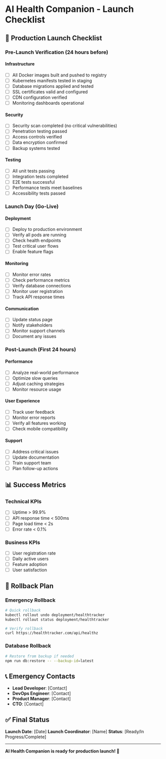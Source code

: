 # AI Health Companion - Launch Checklist

## 🚀 Production Launch Checklist

### Pre-Launch Verification (24 hours before)

#### Infrastructure
- [ ] All Docker images built and pushed to registry
- [ ] Kubernetes manifests tested in staging
- [ ] Database migrations applied and tested
- [ ] SSL certificates valid and configured
- [ ] CDN configuration verified
- [ ] Monitoring dashboards operational

#### Security
- [ ] Security scan completed (no critical vulnerabilities)
- [ ] Penetration testing passed
- [ ] Access controls verified
- [ ] Data encryption confirmed
- [ ] Backup systems tested

#### Testing
- [ ] All unit tests passing
- [ ] Integration tests completed
- [ ] E2E tests successful
- [ ] Performance tests meet baselines
- [ ] Accessibility tests passed

### Launch Day (Go-Live)

#### Deployment
- [ ] Deploy to production environment
- [ ] Verify all pods are running
- [ ] Check health endpoints
- [ ] Test critical user flows
- [ ] Enable feature flags

#### Monitoring
- [ ] Monitor error rates
- [ ] Check performance metrics
- [ ] Verify database connections
- [ ] Monitor user registration
- [ ] Track API response times

#### Communication
- [ ] Update status page
- [ ] Notify stakeholders
- [ ] Monitor support channels
- [ ] Document any issues

### Post-Launch (First 24 hours)

#### Performance
- [ ] Analyze real-world performance
- [ ] Optimize slow queries
- [ ] Adjust caching strategies
- [ ] Monitor resource usage

#### User Experience
- [ ] Track user feedback
- [ ] Monitor error reports
- [ ] Verify all features working
- [ ] Check mobile compatibility

#### Support
- [ ] Address critical issues
- [ ] Update documentation
- [ ] Train support team
- [ ] Plan follow-up actions

## 📊 Success Metrics

### Technical KPIs
- [ ] Uptime > 99.9%
- [ ] API response time < 500ms
- [ ] Page load time < 2s
- [ ] Error rate < 0.1%

### Business KPIs
- [ ] User registration rate
- [ ] Daily active users
- [ ] Feature adoption
- [ ] User satisfaction

## 🔧 Rollback Plan

### Emergency Rollback
```bash
# Quick rollback
kubectl rollout undo deployment/healthtracker
kubectl rollout status deployment/healthtracker

# Verify rollback
curl https://healthtracker.com/api/healthz
```

### Database Rollback
```bash
# Restore from backup if needed
npm run db:restore -- --backup-id=latest
```

## 📞 Emergency Contacts

- **Lead Developer**: [Contact]
- **DevOps Engineer**: [Contact]
- **Product Manager**: [Contact]
- **CTO**: [Contact]

## ✅ Final Status

**Launch Date**: [Date]
**Launch Coordinator**: [Name]
**Status**: [Ready/In Progress/Complete]

---

**AI Health Companion is ready for production launch! 🎉** 